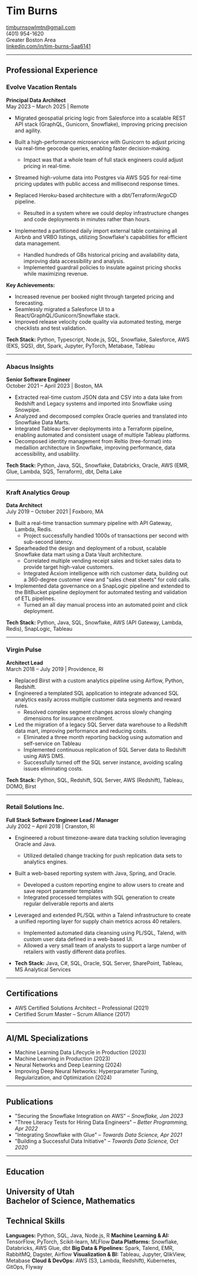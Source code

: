 # Tim Burns

timburnsowlmtn@gmail.com  
(401) 954-1620  
Greater Boston Area  
[linkedin.com/in/tim-burns-5aa6141](https://linkedin.com/in/tim-burns-5aa6141)

---

## Professional Experience

### Evolve Vacation Rentals  
**Principal Data Architect**  
May 2023 – March 2025 | Remote

- Migrated geospatial pricing logic from Salesforce into a scalable REST API stack (GraphQL, Gunicorn, Snowflake), improving pricing precision and agility.
- Built a high-performance microservice with Gunicorn to adjust pricing via real-time geocode queries, enabling faster decision-making. 
  - Impact was that a whole team of full stack engineers could adjust pricing in real-time. 
- Streamed high-volume data into Postgres via AWS SQS for real-time pricing updates with public access and millisecond response times. 

- Replaced Heroku-based architecture with a dbt/Terraform/ArgoCD pipeline.
  - Resulted in a system where we could deploy infrastructure changes and code deployments in minutes rather than hours.
- Implemented a partitioned daily import external table containing all Airbnb and VRBO listings, utilizing Snowflake's capabilities for efficient data management. 
  - Handled hundreds of GBs historical pricing and availability data, improving data accessibility and analysis.
  - Implemented guardrail policies to insulate against pricing shocks while maximizing revenue.

**Key Achievements:**  
- Increased revenue per booked night through targeted pricing and forecasting. 
- Seamlessly migrated a Salesforce UI to a React/GraphQL/Gunicorn/Snowflake stack.
- Improved release velocity code quality via automated testing, merge checklists and test validation. 

**Tech Stack:** Python, Typescript, Node.js, SQL, Snowflake, Salesforce, AWS (EKS, SQS), dbt, Spark, Jupyter, PyTorch, Metabase, Tableau

---

### Abacus Insights  
**Senior Software Engineer**  
October 2021 – April 2023 | Boston, MA

- Extracted real-time custom JSON data and CSV into a data lake from Redshift and Legacy systems and imported into Snowflake using Snowpipe. 
- Analyzed and decomposed complex Oracle queries and translated into Snowflake Data Marts. 
- Integrated Tableau Server deployments into a Terraform pipeline, enabling automated and consistent usage of multiple Tableau platforms.
- Decomposed identity management from Reltio (tree-format) into medallion architecture in Snowflake, improving performance, data accessibility, and usability. 

**Tech Stack:** Python, Java, SQL, Snowflake, Databricks, Oracle, AWS (EMR, Glue, Lambda, SQS, Terraform), dbt, Delta Lake

---

### Kraft Analytics Group  
**Data Architect**  
July 2019 – October 2021 | Foxboro, MA

- Built a real-time transaction summary pipeline with API Gateway, Lambda, Redis. 
  - Project successfully handled 1000s of transactions per second with sub-second latency.
- Spearheaded the design and deployment of a robust, scalable Snowflake data mart using a Data Vault architecture. 
  - Correlated multiple vending receipt sales and ticket sales data to provide target high-value customers.
  - Integrated Acxiom intelligence with rich customer data, building out a 360-degree customer view and "sales cheat sheets" for cold calls.
- Implemented data governance on a SnapLogic pipeline and extended to the BitBucket pipeline deployment for automated testing and validation of ETL pipelines. 
  - Turned an all day manual process into an automated point and click deployment.

**Tech Stack:** Python, Java, SQL, Snowflake, AWS (API Gateway, Lambda, Redis), SnapLogic, Tableau

---

### Virgin Pulse  
**Architect Lead**  
March 2018 – July 2019 | Providence, RI

- Replaced Birst with a custom analytics pipeline using Airflow, Python, Redshift.
- Engineered a templated SQL application to integrate advanced SQL analytics easily across multiple customer data segments and reward rules.
  - Resolved complex segment changes across slowly changing dimensions for insurance enrollment.
- Led the migration of a legacy SQL Server data warehouse to a Redshift data mart, improving performance and reducing costs.
  - Eliminated a three month reporting backlog using automation and self-service on Tableau
  - Implemented continuous replication of SQL Server data to Redshift using AWS DMS.
  - Successfully turned off the SQL server instance, avoiding scaling issues eliminating costs.

**Tech Stack:** Python, SQL, Redshift, SQL Server, AWS (Redshift), Tableau, DOMO, Birst

---

### Retail Solutions Inc.  
**Full Stack Software Engineer Lead / Manager**  
July 2002 – April 2018 | Cranston, RI

- Engineered a robust timezone-aware data tracking solution leveraging Oracle and Java. 
  - Utilized detailed change tracking for push replication data sets to analytics engines.
- Built a web-based reporting system with Java, Spring, and Oracle. 
  - Developed a custom reporting engine to allow users to create and save report parameter templates
  - Integrated processed templates with SQL generation to create regular deliverable reports and alerts
- Leveraged and extended PL/SQL within a Talend infrastructure to create a unified reporting layer for supply chain metrics across 40 retailers. 
  - Implemented automated data cleansing using PL/SQL, Talend, with custom user data defined in a web-based UI. 
  - Allowed a very small team of analysts to support a large number of retailers with vastly different data profiles. 

- **Tech Stack:** Java, C#, SQL, Oracle, SQL Server, SharePoint, Tableau, MS Analytical Services

---

## Certifications

- AWS Certified Solutions Architect – Professional (2021)
- Certified Scrum Master – Scrum Alliance (2017)

---

## AI/ML Specializations

- Machine Learning Data Lifecycle in Production (2023) 
- Machine Learning in Production (2023)
- Neural Networks and Deep Learning (2024)
- Improving Deep Neural Networks: Hyperparameter Tuning, Regularization, and Optimization (2024) 

---

## Publications

- "Securing the Snowflake Integration on AWS" – *Snowflake, Jan 2023* 
- "Three Literacy Tests for Hiring Data Engineers" – *Better Programming, Apr 2022* 
- "Integrating Snowflake with Glue" – *Towards Data Science, Apr 2021* 
- "Building a Successful Data Initiative" – *Towards Data Science, Oct 2020* 

---

## Education

**University of Utah**  
Bachelor of Science, Mathematics 
---

## Technical Skills

**Languages:** Python, SQL, Java, Node.js, R 
**Machine Learning & AI:** TensorFlow, PyTorch, Scikit-learn, MLFlow 
**Data Platforms:** Snowflake, Databricks, AWS Glue, dbt 
**Big Data & Pipelines:** Spark, Talend, EMR, RabbitMQ, Dagster, Airflow
**Visualization & BI:** Tableau, Jupyter, QlikView, Metabase 
**Cloud & DevOps:** AWS (S3, Lambda, Redshift), Kubernetes, GitOps, Flyway
